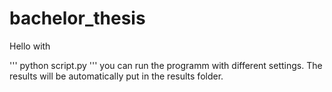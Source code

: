 # bachelor_thesis

Hello with 

'''
python script.py 
'''
you can run the programm with different settings. The results will be automatically put in the results folder.
